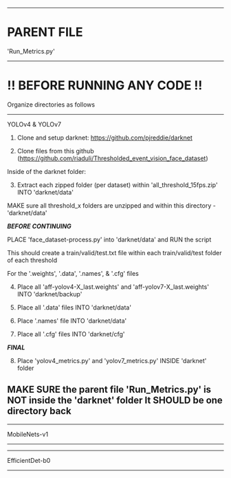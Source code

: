 ---------------------
# PARENT FILE

'Run_Metrics.py'

----------------------

# !! BEFORE RUNNING ANY CODE !!

Organize directories as follows

---------------------------------------------------------------
YOLOv4 & YOLOv7

1. Clone and setup darknet: https://github.com/pjreddie/darknet

2. Clone files from this github (https://github.com/riaduli/Thresholded_event_vision_face_dataset)

Inside of the darknet folder:

3. Extract each zipped folder (per dataset) within 'all_threshold_15fps.zip' INTO 'darknet/data'

MAKE sure all threshold_x folders are unzipped and within this directory - 'darknet/data'

***BEFORE CONTINUING***

PLACE 'face_dataset-process.py' into 'darknet/data' and RUN the script

This should create a train/valid/test.txt file within each train/valid/test folder of each threshold

For the '.weights', '.data', '.names', & '.cfg' files

4. Place all 'aff-yolov4-X_last.weights' and 'aff-yolov7-X_last.weights' INTO 'darknet/backup'

5. Place all '.data' files INTO 'darknet/data'

6. Place '.names' file INTO 'darknet/data'

7. Place all '.cfg' files INTO 'darknet/cfg'

***FINAL***

8. Place 'yolov4_metrics.py' and 'yolov7_metrics.py' INSIDE 'darknet' folder

MAKE SURE the parent file 'Run_Metrics.py' is NOT inside the 'darknet' folder
It SHOULD be one directory back
---------------------------------------------------------------

---------------------------------------------------------------
MobileNets-v1



---------------------------------------------------------------

---------------------------------------------------------------
EfficientDet-b0


---------------------------------------------------------------


